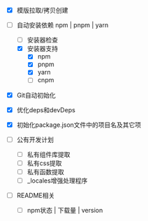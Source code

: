- [x] 模版拉取/拷贝创建
- [ ] 自动安装依赖 npm | pnpm | yarn
    - [ ] 安装器检查
    - [x] 安装器支持
        - [x] npm
        - [x] pnpm
        - [x] yarn
        - [ ] cnpm
- [x] Git自动初始化
- [x] 优化deps和devDeps
- [x] 初始化package.json文件中的项目名及其它项

- [ ] 公有开发计划
    - [ ] 私有组件库提取
    - [ ] 私有css提取
    - [ ] 私有函数提取
    - [ ] _locales增强处理程序

- [ ] README相关
	- [ ] npm状态 | 下载量 | version